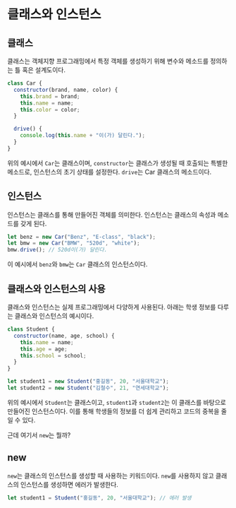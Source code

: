 # 클래스와 인스턴스

## 클래스

클래스는 객체지향 프로그래밍에서 특정 객체를 생성하기 위해 변수와 메소드를 정의하는 틀 혹은 설계도이다.

```javascript
class Car {
  constructor(brand, name, color) {
    this.brand = brand;
    this.name = name;
    this.color = color;
  }

  drive() {
    console.log(this.name + "이(가) 달린다.");
  }
}
```

위의 예시에서 `Car`는 클래스이며, `constructor`는 클래스가 생성될 때 호출되는 특별한 메소드로, 인스턴스의 초기 상태를 설정한다. `drive`는 Car 클래스의 메소드이다.

## 인스턴스

인스턴스는 클래스를 통해 만들어진 객체를 의미한다. 인스턴스는 클래스의 속성과 메소드를 갖게 된다.

```javascript
let benz = new Car("Benz", "E-class", "black");
let bmw = new Car("BMW", "520d", "white");
bmw.drive(); // 520d이(가) 달린다.
```

이 예시에서 `benz`와 `bmw`는 `Car` 클래스의 인스턴스이다.

## 클래스와 인스턴스의 사용

클래스와 인스턴스는 실제 프로그래밍에서 다양하게 사용된다. 아래는 학생 정보를 다루는 클래스와 인스턴스의 예시이다.

```javascript
class Student {
  constructor(name, age, school) {
    this.name = name;
    this.age = age;
    this.school = school;
  }
}

let student1 = new Student("홍길동", 20, "서울대학교");
let student2 = new Student("김철수", 21, "연세대학교");
```

위의 예시에서 `Student`는 클래스이고, `student1`과 `student2`는 이 클래스를 바탕으로 만들어진 인스턴스이다. 이를 통해 학생들의 정보를 더 쉽게 관리하고 코드의 중복을 줄일 수 있다.

근데 여기서 `new`는 뭘까?

## new

`new`는 클래스의 인스턴스를 생성할 때 사용하는 키워드이다. `new`를 사용하지 않고 클래스의 인스턴스를 생성하면 에러가 발생한다.

```javascript
let student1 = Student("홍길동", 20, "서울대학교"); // 에러 발생
```
